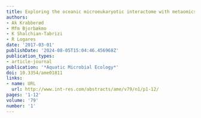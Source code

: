 ```yaml
---
title: Exploring the oceanic microeukaryotic interactome with metaomics approaches
authors:
- Ak Krabberød
- Mfm Bjorbækmo
- K Shalchian-Tabrizi
- R Logares
date: '2017-03-01'
publishDate: '2024-08-05T15:04:46.456968Z'
publication_types:
- article-journal
publication: '*Aquatic Microbial Ecology*'
doi: 10.3354/ame01811
links:
- name: URL
  url: http://www.int-res.com/abstracts/ame/v79/n1/p1-12/
pages: '1-12'
volume: '79'
number: '1'
---
```

